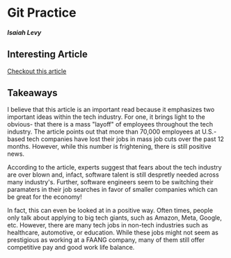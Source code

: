 # Git Practice
##### Isaiah Levy

## Interesting Article 
[Checkout this article](https://www.cnbc.com/2023/02/03/despite-big-tech-layoffs-its-still-a-good-time-to-work-in-tech.html)
## Takeaways
<p> I believe that this article is an important read because it emphasizes two important ideas within the tech industry. 
For one, it brings light to the obvious- that there is a mass "layoff" of employees throughout the tech industry. The article points out that more than 70,000 employees at U.S.-based tech companies have lost their jobs in mass job cuts over the past 12 months. However, while this number is frightening, there is still positive news. 
<p>
<p>  According to the article, experts suggest that fears about the tech industry are over blown and, infact, software talent is still despretly needed across many 
industry's. Further, software engineers seem to be switching their paramaters in their job searches in favor of smaller companies which can be great for the economy! </p>
<p>In fact, this can even be looked at in a positive way. Often times, people only talk about applying to big tech giants, such as Amazon, Meta, Google, etc. However, there are many tech jobs in non-tech industries such as healthcare, automotive, or education. While these jobs might not seem as prestigious as working at a FAANG company, many of them still offer competitive pay and good work life balance.</p>
